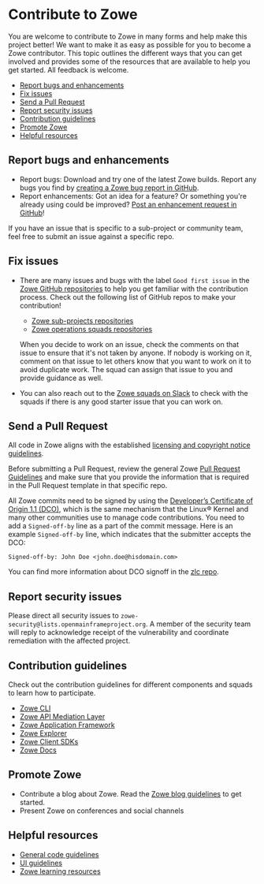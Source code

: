 # Contribute to Zowe

You are welcome to contribute to Zowe in many forms and help make this project better! We want to make it as easy as possible for you to become a Zowe contributor. This topic outlines the different ways that you can get involved and provides some of the resources that are available to help you get started. All feedback is welcome. 

- [Report bugs and enhancements](#report-bugs-and-enhancements)
- [Fix issues](#fix-issues)
- [Send a Pull Request](#send-a-pull-request)
- [Report security issues](#report-security-issues)
- [Contribution guidelines](#contribution-guidelines)
- [Promote Zowe](#promote-zowe)
- [Helpful resources](#helpful-resources)

## Report bugs and enhancements

- Report bugs: Download and try one of the latest Zowe builds. Report any bugs you find by [creating a Zowe bug report in GitHub](https://github.com/zowe/community/issues/new?assignees=&labels=bug&template=bug_report.md&title=).
- Report enhancements: Got an idea for a feature? Or something you're already using could be improved? [Post an enhancement request in GitHub](https://github.com/zowe/community/issues/new?assignees=&labels=enhancement&template=feature_request.md&title=)! 

If you have an issue that is specific to a sub-project or community team, feel free to submit an issue against a specific repo.

## Fix issues

- There are many issues and bugs with the label `Good first issue` in the [Zowe GitHub repositories](https://github.com/zowe/) to help you get familiar with the contribution process. Check out the following list of GitHub repos to make your contribution! 
   - [Zowe sub-projects repositories](https://github.com/zowe/community/blob/master/README.md#zowe-sub-projects)
   - [Zowe operations squads repositories](https://github.com/zowe/community/blob/master/README.md#zowe-operations-squads)
   
  When you decide to work on an issue, check the comments on that issue to ensure that it's not taken by anyone. If nobody is working on it, comment on that issue to let others know that you want to work on it to avoid duplicate work. The squad can assign that issue to you and provide guidance as well. 

- You can also reach out to the [Zowe squads on Slack](https://github.com/zowe/community/blob/master/README.md#slack) to check with the squads if there is any good starter issue that you can work on. 

## Send a Pull Request 

All code in Zowe aligns with the established [licensing and copyright notice guidelines](https://github.com/zowe/zlc/blob/master/process/LicenseAndCopyrightGuidance.md).

Before submitting a Pull Request, review the general Zowe [Pull Request Guidelines](https://github.com/zowe/community#pull-request-guidelines) and make sure that you provide the information that is required in the Pull Request template in that specific repo. 

All Zowe commits need to be signed by using the [Developer’s Certificate of Origin 1.1 (DCO)](https://developercertificate.org/), which is the same mechanism that the Linux® Kernel and many other communities use to manage code contributions. You need to add a `Signed-off-by` line as a part of the commit message. Here is an example `Signed-off-by` line, which indicates that the submitter accepts the DCO:

```Signed-off-by: John Doe <john.doe@hisdomain.com>```

You can find more information about DCO signoff in the [zlc repo](https://github.com/zowe/zlc/edit/master/CONTRIBUTING.md). 

## Report security issues

Please direct all security issues to `zowe-security@lists.openmainframeproject.org`. A member of the security team will reply to acknowledge receipt of the vulnerability and coordinate remediation with the affected project.

## Contribution guidelines 

Check out the contribution guidelines for different components and squads to learn how to participate.
  - [Zowe CLI](https://github.com/zowe/zowe-cli/blob/master/CONTRIBUTING.md)
  - [Zowe API Mediation Layer](https://github.com/zowe/api-layer/blob/master/CONTRIBUTING.md)
  - [Zowe Application Framework](https://github.com/zowe/zlux)  
  - [Zowe Explorer](https://github.com/zowe/vscode-extension-for-zowe/blob/master/CONTRIBUTING.md)
  - [Zowe Client SDKs](https://github.com/zowe/zowe-cli/blob/master/docs/SDKGuidelines.md)
  - [Zowe Docs](./contributing.md)

## Promote Zowe

- Contribute a blog about Zowe. Read the [Zowe blog guidelines](https://github.com/zowe/community/blob/master/blogging/blog_guidelines.md) to get started. 
- Present Zowe on conferences and social channels

## Helpful resources

- [General code guidelines](./guidelines-code/categories.md)
- [UI guidelines](./guidelines-ui/ui.md)
- [Zowe learning resources](../getting-started/zowe-resources.md)


